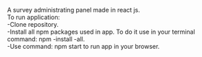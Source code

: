 A survey administrating panel made in react js.<br>
To run application: <br>
-Clone repository. <br>
-Install all npm packages used in app. To do it use in your terminal command: npm -install -all. <br>
-Use command: npm start to run app in your browser.
